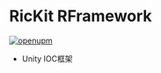 # RicKit RFramework
[![openupm](https://img.shields.io/npm/v/com.rickit.rframework?label=openupm&registry_uri=https://package.openupm.com)](https://openupm.com/packages/com.rickit.rframework/)
- Unity IOC框架
